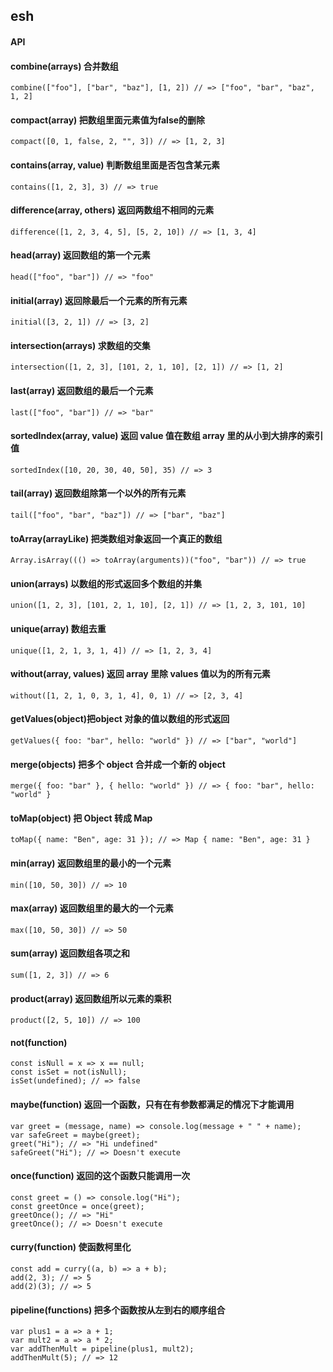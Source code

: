 ## esh

#### API

#### combine(arrays) 合并数组
    combine(["foo"], ["bar", "baz"], [1, 2]) // => ["foo", "bar", "baz", 1, 2]

#### compact(array) 把数组里面元素值为false的删除
    compact([0, 1, false, 2, "", 3]) // => [1, 2, 3]

#### contains(array, value) 判断数组里面是否包含某元素
    contains([1, 2, 3], 3) // => true

#### difference(array, others) 返回两数组不相同的元素
    difference([1, 2, 3, 4, 5], [5, 2, 10]) // => [1, 3, 4]

#### head(array) 返回数组的第一个元素
    head(["foo", "bar"]) // => "foo"

#### initial(array) 返回除最后一个元素的所有元素
    initial([3, 2, 1]) // => [3, 2]

#### intersection(arrays) 求数组的交集
    intersection([1, 2, 3], [101, 2, 1, 10], [2, 1]) // => [1, 2]

#### last(array) 返回数组的最后一个元素
    last(["foo", "bar"]) // => "bar"

#### sortedIndex(array, value) 返回 value 值在数组 array 里的从小到大排序的索引值
    sortedIndex([10, 20, 30, 40, 50], 35) // => 3

#### tail(array) 返回数组除第一个以外的所有元素
    tail(["foo", "bar", "baz"]) // => ["bar", "baz"]

#### toArray(arrayLike) 把类数组对象返回一个真正的数组
    Array.isArray((() => toArray(arguments))("foo", "bar")) // => true

#### union(arrays) 以数组的形式返回多个数组的并集
    union([1, 2, 3], [101, 2, 1, 10], [2, 1]) // => [1, 2, 3, 101, 10]

#### unique(array) 数组去重
    unique([1, 2, 1, 3, 1, 4]) // => [1, 2, 3, 4]

#### without(array, values) 返回 array 里除 values 值以为的所有元素
    without([1, 2, 1, 0, 3, 1, 4], 0, 1) // => [2, 3, 4]

#### getValues(object)把object 对象的值以数组的形式返回
    getValues({ foo: "bar", hello: "world" }) // => ["bar", "world"]

#### merge(objects) 把多个 object 合并成一个新的 object
    merge({ foo: "bar" }, { hello: "world" }) // => { foo: "bar", hello: "world" }

#### toMap(object) 把 Object 转成 Map
    toMap({ name: "Ben", age: 31 }); // => Map { name: "Ben", age: 31 }

#### min(array) 返回数组里的最小的一个元素
    min([10, 50, 30]) // => 10

#### max(array) 返回数组里的最大的一个元素
    max([10, 50, 30]) // => 50

#### sum(array) 返回数组各项之和
    sum([1, 2, 3]) // => 6

#### product(array) 返回数组所以元素的乘积
    product([2, 5, 10]) // => 100

#### not(function) 
    const isNull = x => x == null;
    const isSet = not(isNull);
    isSet(undefined); // => false

#### maybe(function) 返回一个函数，只有在有参数都满足的情况下才能调用
    var greet = (message, name) => console.log(message + " " + name);
    var safeGreet = maybe(greet);
    greet("Hi"); // => "Hi undefined"
    safeGreet("Hi"); // => Doesn't execute

#### once(function) 返回的这个函数只能调用一次
    const greet = () => console.log("Hi");
    const greetOnce = once(greet);
    greetOnce(); // => "Hi"
    greetOnce(); // => Doesn't execute

#### curry(function) 使函数柯里化
    const add = curry((a, b) => a + b);
    add(2, 3); // => 5
    add(2)(3); // => 5
 
#### pipeline(functions) 把多个函数按从左到右的顺序组合
    var plus1 = a => a + 1;
    var mult2 = a => a * 2;
    var addThenMult = pipeline(plus1, mult2);
    addThenMult(5); // => 12